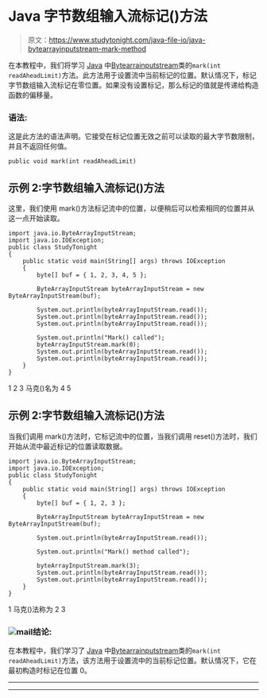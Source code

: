 # Java 字节数组输入流标记()方法

> 原文：<https://www.studytonight.com/java-file-io/java-bytearrayinputstream-mark-method>

在本教程中，我们将学习 [Java](https://www.studytonight.com/java/) 中[Bytearrainputstream](https://www.studytonight.com/java-file-io/java-bytearrayinputstream-class)类的`mark(int readAheadLimit)`方法。此方法用于设置流中当前标记的位置。默认情况下，标记字节数组输入流标记在零位置。如果没有设置标记，那么标记的值就是传递给构造函数的偏移量。

### 语法:

这是此方法的语法声明。它接受在标记位置无效之前可以读取的最大字节数限制，并且不返回任何值。

```
public void mark(int readAheadLimit)
```

## 示例 2:字节数组输入流标记()方法

这里，我们使用 mark()方法标记流中的位置，以便稍后可以检索相同的位置并从这一点开始读取。

```
import java.io.ByteArrayInputStream;
import java.io.IOException;
public class StudyTonight 
{
	public static void main(String[] args) throws IOException 
	{ 
		byte[] buf = { 1, 2, 3, 4, 5 }; 

        ByteArrayInputStream byteArrayInputStream = new ByteArrayInputStream(buf); 

        System.out.println(byteArrayInputStream.read()); 
        System.out.println(byteArrayInputStream.read()); 
        System.out.println(byteArrayInputStream.read()); 

        System.out.println("Mark() called"); 
        byteArrayInputStream.mark(0); 
        System.out.println(byteArrayInputStream.read()); 
        System.out.println(byteArrayInputStream.read()); 
	}  
}
```

1
2
3
马克()名为
4
5

## 示例 2:字节数组输入流标记()方法

当我们调用 mark()方法时，它标记流中的位置，当我们调用 reset()方法时，我们开始从流中最近标记的位置读取数据。

```
import java.io.ByteArrayInputStream;
import java.io.IOException;
public class StudyTonight 
{
	public static void main(String[] args) throws IOException 
	{ 
		byte[] buf = { 1, 2, 3 }; 

		ByteArrayInputStream byteArrayInputStream = new ByteArrayInputStream(buf); 

		System.out.println(byteArrayInputStream.read()); 

		System.out.println("Mark() method called"); 

		byteArrayInputStream.mark(3); 
		System.out.println(byteArrayInputStream.read()); 
		System.out.println(byteArrayInputStream.read()); 
	}  
}
```

1
马克()法称为
2
3

### ![mail](../Images/6ad6846af98aad278a954670e0e6f06b.png "mail")结论:

在本教程中，我们学习了 [Java](https://www.studytonight.com/java/) 中[Bytearrainputstream](https://www.studytonight.com/java-file-io/java-bytearrayinputstream-class)类的`mark(int readAheadLimit)`方法，该方法用于设置流中的当前标记位置。默认情况下，它在最初构造时标记在位置 0。

* * *

* * *